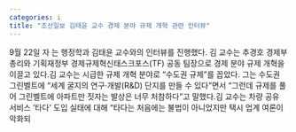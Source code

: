 ```yaml
---
categories: i
title: "조선일보 김태윤 교수 경제 분야 규제 개혁 관련 인터뷰"
---
```

9월 22일 자 는 행정학과 김태윤 교수와의 인터뷰를 진행했다. 김 교수는 추경호 경제부총리와 기획재정부 경제규제혁신태스크포스(TF) 공동 팀장으로 경제 분야 규제 개혁을 이끌고 있다.김 교수는 시급한 규제 개혁 분야로 “수도권 규제”를 꼽았다. 그는 수도권 그린벨트에 “세계 굴지의 연구·개발(R&D) 단지를 만들 수 있다”면서 “그런데 규제를 풀어 그린벨트에 아파트만 짓자는 발상은 너무 처참하다”고 말했다.김 교수는 차량 공유 서비스 ’타다’ 도입 실태에 대해 “타다는 처음에는 불법이 아니었지만 택시 업계 여론이 악화되